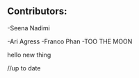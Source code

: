 ## Contributors:

-Seena Nadimi

-Ari Agress
-Franco Phan
-TOO THE MOON

hello new thing

//up to date
